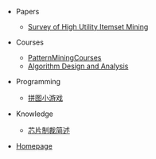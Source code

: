 <!-- _sidebar.md -->


* Papers
   * [Survey of High Utility Itemset Mining](Papers/pdf/Survey_high_utility_itemset2019_draft.pdf)
  
* Courses
   * [PatternMiningCourses](Courses/PatternMiningCourse.md)
   * [Algorithm Design and Analysis](Courses/算法设计与分析课程.md)
   <!--注意这里是相对路径-->

* Programming
   * [拼图小游戏](Programming/拼图小游戏.md)

* Knowledge
   * [芯片制裁简述](Knowledge/Semiconductor.md)

- [Homepage](https://enz0cez.github.io/#/)
